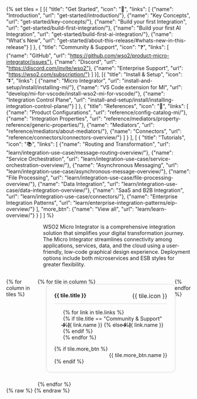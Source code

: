 {% set tiles = [
    [{
        "title": "Get Started",
        "icon": "🚀",
        "links": [
            {"name": "Introduction", "url": "get-started/introduction/"},
            {"name": "Key Concepts", "url": "get-started/key-concepts/"},
            {"name": "Build your first Integration", "url": "get-started/build-first-integration/"},
            {"name": "Build your first AI Integration", "url": "get-started/build-first-ai-integration/"},
            {"name": "What's New", "url": "get-started/about-this-release/#whats-new-in-this-release"}
        ]
    },
    {
        "title": "Community & Support",
        "icon": "❓",
        "links": [
            {"name": "GitHub", "url": "https://github.com/wso2/product-micro-integrator/issues"},
            {"name": "Discord", "url": "https://discord.com/invite/wso2"},
            {"name": "Enterprise Support", "url": "https://wso2.com/subscription/"}
        ]
    }],
    [{
        "title": "Install & Setup",
        "icon": "⏬",
        "links": [
            {"name": "Micro Integrator", "url": "install-and-setup/install/installing-mi/"},
            {"name": "VS Code extension for MI", "url": "develop/mi-for-vscode/install-wso2-mi-for-vscode/"},
            {"name": "Integration Control Plane", "url": "install-and-setup/install/installing-integration-control-plane/"}
        ]
    },
    {
        "title": "References",
        "icon": "🔧",
        "links": [
            {"name": "Product Configurations", "url": "reference/config-catalog-mi/"},
            {"name": "Integration Properties", "url": "reference/mediators/property-reference/generic-properties/"},
            {"name": "Mediators", "url": "reference/mediators/about-mediators/"},
            {"name": "Connectors", "url": "reference/connectors/connectors-overview/"}
        ]
    }
    ],
    [
    {
        "title": "Tutorials",
        "icon": "📚",
        "links": [
            {"name": "Routing and Transformation", "url": "learn/integration-use-case/message-routing-overview/"},
            {"name": "Service Orchestration", "url": "learn/integration-use-case/service-orchestration-overview/"},
            {"name": "Asynchronous Messaging", "url": "learn/integration-use-case/asynchronous-message-overview/"},
            {"name": "File Processing", "url": "learn/integration-use-case/file-processing-overview/"},
            {"name": "Data Integration", "url": "learn/integration-use-case/data-integration-overview/"},
            {"name": "SaaS and B2B Integration", "url": "learn/integration-use-case/connectors/"},
            {"name": "Enterprise Integration Patterns", "url": "learn/enterprise-integration-patterns/eip-overview/"}
        ],
        "more_btn": {"name": "View all", "url": "learn/learn-overview/"}
    }
    ]
] %}

<div class="homePage">
    <div class="description-section">
        <div>
            WSO2 Micro Integrator is a comprehensive integration solution that simplifies your digital transformation journey. The Micro Integrator streamlines connectivity among applications, services, data, and the cloud using a user-friendly, low-code graphical design experience. Deployment options include both microservices and ESB styles for greater flexibility.
        </div>
        <div>
            <a href="https://wso2.com/micro-integrator/" class="banner-link"></a>
        </div>
    </div>
    <div class="section02">
        <div class="tiles-container">
            {% for column in tiles %}
            <div class="tiles-column">
                {% for tile in column %}
                <div class="tile">
                    <div class="tile-header">
                        <h3>{{ tile.title }}</h3>
                        <span class="tile-icon">{{ tile.icon }}</span>
                    </div>
                    <ul class="links-list">
                        {% for link in tile.links %}
                        <li>
                            {% if tile.title == "Community & Support" %}
                                <a href="{{ link.url }}" target="_blank" class="link">{{ link.name }}</a>
                            {% else %}
                                <a href="{{ base_path }}/{{ link.url }}" class="link">{{ link.name }}</a>
                            {% endif %}
                        </li>
                        {% endfor %}
                    </ul>
                    {% if tile.more_btn %}
                    <div class="button-container">
                        <a href="{{base_path}}/{{ tile.more_btn.url }}" class="view-all-button">{{ tile.more_btn.name }}</a>
                    </div>
                    {% endif %}
                </div>
                {% endfor %}
            </div>
            {% endfor %}
        </div>
    </div>
</div>
{% raw %}
<style>
.md-sidebar.md-sidebar--primary {
    display: none;
}
.md-sidebar.md-sidebar--secondary{
    display: none;
}
.section02 {
    display: flex;
    justify-content: center;
    /* background: linear-gradient(100deg, #fff9ee, #ffffff); */
}
header.md-header .md-header__button:not([hidden]) {
    /* display: none; */
}
.about-home {
    display: flex;
}
.about-home div:first-child {
    width: 50%;
    padding-top: 20px;
}
.about-home div:nth-child(2) {
    width: 50%;
}
@media screen and (max-width: 76.1875em) {
    .md-sidebar.md-sidebar--primary {
        display: block;
    }
}
@media screen and (max-width: 945px) {
    .about-home div:first-child {
        width: 100%;
    }
    .about-home div:nth-child(2) {
        width: 100%;
    }
    .about-home {
        flex-direction: column;
    }
    .md-typeset a {
        background-position-x: left;
    }
    .download-btn-wrapper {
        display: block;
        text-align: center;
    }
}
.md-typeset h1{
    visibility: hidden;
    margin-bottom: 0;
}
.md-search-result__article.md-typeset h1{
    visibility: visible;
}
.description-section {
    display: flex;
    justify-content: space-between;
    align-items: center;
    margin-bottom: 30px;
    margin-left: 100px;
}
.tiles-container {
    display: flex;
    align-items: start;
}
.tile {
    display: inline-block;
    vertical-align: top;
    background-color: rgba(255, 255, 255, 0.03);
    padding: 20px;
    border-radius: 10px;
    box-shadow: 0px 0px 5px rgba(0, 0, 0, 0.2);
    transition: transform 0.2s ease-in-out;
    position: relative;
    display: flex;
    flex-direction: column;
    justify-content: flex-start;
    margin: 0 0 25px 25px;
}
.tile:hover {
    transform: scale(1.01);
}
.tile-header {
    display: flex;
    justify-content: space-between;
    border-bottom: 1px solid rgb(215, 215, 215);
}
.tile h3 {
    font-size: 0.9rem;
    margin-top: 0px;
}
.tile-icon {
    margin-left: 30px;
    font-size: 1rem;
}
.links-list li {
    list-style-type: none;
}
.link {
    display: inline-block;
    margin-left: -30px;
    color: var(--text-color) !important;
    text-decoration: none;
}
.link:hover {
    color: rgb(255, 112, 67) !important;
    text-decoration: none;
}
.link:before {
    content: '→';
    font-weight: bold;
    margin-right: 5px;
}
.button-container {
    text-align: right;
}
.view-all-button {
    display: inline-block;
    background-color: none;
    color: var(--text-color) !important;
    text-decoration: none;
    border-radius: 5px;
}
.view-all-button:hover {
    color: rgb(255, 112, 67) !important;
}
</style>
{% endraw %}
